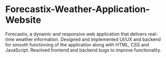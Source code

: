 # Forecastix-Weather-Application-Website
Forecastix, a dynamic and responsive web application that delivers real-time weather information.
Designed and implemented UI/UX and backend for smooth functioning of the application along with HTML, CSS and JavaScript.
Resolved frontend and backend bugs to improve functionality.
